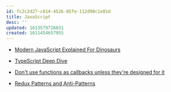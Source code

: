 ```yaml
---
id: fc2c2d27-c814-4526-85fe-112d90c1e81d
title: JavaScript
desc: ''
updated: 1613579726831
created: 1611454657955
---
```


- [Modern JavaScript Explained For Dinosaurs](https://medium.com/the-node-js-collection/modern-javascript-explained-for-dinosaurs-f695e9747b70)

- [TypeScript Deep Dive](https://basarat.gitbook.io/typescript/)

- [Don't use functions as callbacks unless they're designed for it](https://jakearchibald.com/2021/function-callback-risks/)

- [Redux Patterns and Anti-Patterns](https://tech.affirm.com/redux-patterns-and-anti-patterns-7d80ef3d53bc)
